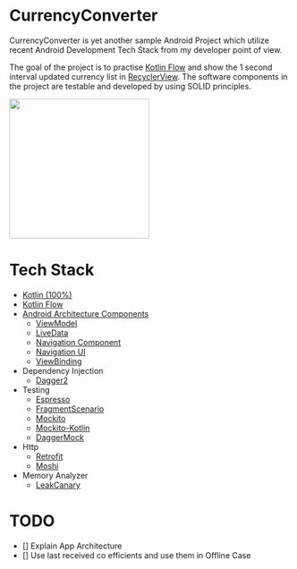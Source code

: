 # CurrencyConverter
CurrencyConverter is yet another sample Android Project which utilize recent Android Development Tech Stack from my developer point of view.

The goal of the project is to practise [Kotlin Flow](https://kotlinlang.org/docs/reference/coroutines/flow.html) and show the 1 second interval updated currency list in [RecyclerView](https://developer.android.com/guide/topics/ui/layout/recyclerview).
The software components in the project are testable and developed by using SOLID principles.


<a href="https://www.youtube.com/watch?v=XUpJKXovy9w">
<img src="https://github.com/ibrahimyilmaz/CurrencyConverter/blob/develop/art/simple_screenshot.png" width="250">
</a>


# Tech Stack
-  [Kotlin (100%)](https://kotlinlang.org/docs/reference/)
-  [Kotlin Flow](https://kotlinlang.org/docs/reference/coroutines/flow.html)
-  [Android Architecture Components](https://developer.android.com/topic/libraries/architecture)
   - [ViewModel](https://developer.android.com/topic/libraries/architecture/viewmodel)
   - [LiveData](https://developer.android.com/topic/libraries/architecture/livedata)
   - [Navigation Component](https://developer.android.com/guide/navigation/navigation-getting-started)
   - [Navigation UI](https://developer.android.com/guide/navigation/navigation-ui)
   - [ViewBinding](https://developer.android.com/topic/libraries/view-binding)
-  Dependency Injection
   - [Dagger2](https://dagger.dev)
-  Testing
   - [Espresso](https://developer.android.com/training/testing/espresso)
   - [FragmentScenario](https://developer.android.com/training/basics/fragments/testing)
   - [Mockito](https://site.mockito.org)
   - [Mockito-Kotlin](https://github.com/nhaarman/mockito-kotlin)
   - [DaggerMock](https://github.com/fabioCollini/DaggerMock)
-  Http
   - [Retrofit](https://github.com/square/retrofit)
   - [Moshi](https://github.com/square/retrofit)
-  Memory Analyzer
   - [LeakCanary](https://github.com/square/leakcanary)
   
# TODO
- [] Explain App Architecture
- [] Use last received co efficients and use them in Offline Case

